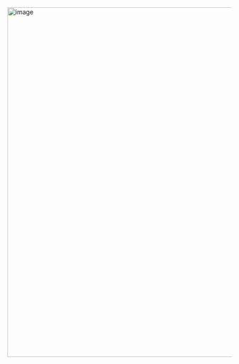 

<img width="662" height="787" alt="image" src="https://github.com/user-attachments/assets/3d3ffbc1-e5ed-4061-9325-fc5bcec09358" />
